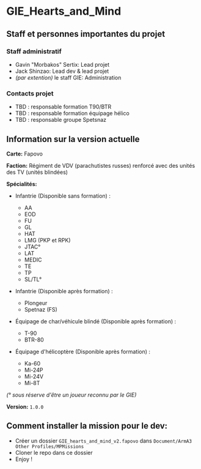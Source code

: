 # GIE_Hearts_and_Mind

## Staff et personnes importantes du projet

### Staff administratif
* Gavin "Morbakos" Sertix: Lead projet
* Jack Shinzao: Lead dev & lead projet
* *(par extention)* le staff GIE: Administration

### Contacts projet
* TBD : responsable formation T90/BTR
* TBD : responsable formation équipage hélico
* TBD : responsable groupe Spetsnaz


## Information sur la version actuelle

**Carte:** Fapovo

**Faction:** Régiment de VDV (parachutistes russes) renforcé avec des unités des TV (unités blindées)

**Spécialités:**
* Infantrie (Disponible sans formation) :
  - AA
  - EOD
  - FU
  - GL
  - HAT
  - LMG (PKP et RPK)
  - JTAC°
  - LAT
  - MEDIC
  - TE
  - TP
  - SL/TL°

* Infantrie (Disponible après formation) :
  - Plongeur
  - Spetnaz (FS)

* Équipage de char/véhicule blindé (Disponible après formation) :
  - T-90
  - BTR-80

* Équipage d'hélicoptère (Disponible après formation) :
  - Ka-60
  - Mi-24P
  - Mi-24V
  - Mi-8T

 *(° sous réserve d'être un joueur reconnu par le GIE)*

**Version:** `1.0.0`

## Comment installer la mission pour le dev:
* Créer un dossier `GIE_hearts_and_mind_v2.fapovo` dans `Document/ArmA3 Other Profiles/MPMissions`
* Cloner le repo dans ce dossier
* Enjoy !
